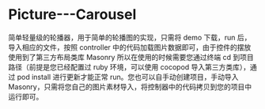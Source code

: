 # Picture---Carousel
简单轻量级的轮播器，用于简单的轮播图的实现，只需将 demo 下载，run 后，导入相应的文件，按照 controller 中的代码加载图片数据即可，由于控件的摆放使用到了第三方布局类库 Masonry 所以在使用的时候需要您通过终端 cd 到项目路径（前提是您已经配置过 ruby 环境，可以使用 cocopod 导入第三方类库），通过 pod install 进行更新才能正常 run。您也可以自手动创建项目，手动导入 Masonry，只需将您自己的图片素材导入，将控制器中的代码拷贝到您的项目中运行即可。
